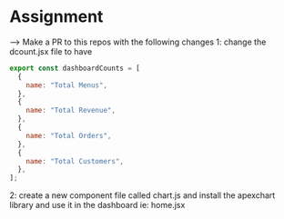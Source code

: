 # Assignment

--> Make a PR to this repos with the following changes
1: change the dcount.jsx file to have

```js
export const dashboardCounts = [
  {
    name: "Total Menus",
  },
  {
    name: "Total Revenue",
  },
  {
    name: "Total Orders",
  },
  {
    name: "Total Customers",
  },
];
```

2: create a new component file called chart.js and install the apexchart library and use it in the dashboard ie: home.jsx
